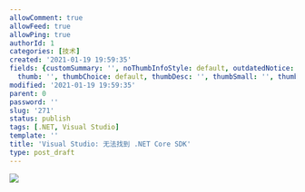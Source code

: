 ```yaml
---
allowComment: true
allowFeed: true
allowPing: true
authorId: 1
categories: [技术]
created: '2021-01-19 19:59:35'
fields: {customSummary: '', noThumbInfoStyle: default, outdatedNotice: 'no', reprint: standard,
  thumb: '', thumbChoice: default, thumbDesc: '', thumbSmall: '', thumbStyle: default}
modified: '2021-01-19 19:59:35'
parent: 0
password: ''
slug: '271'
status: publish
tags: [.NET, Visual Studio]
template: ''
title: 'Visual Studio: 无法找到 .NET Core SDK'
type: post_draft
---
```

![](https://cdn.jsdelivr.net/gh/JeffersonQin/blog-asset@latest/usr/uploads/2021/01/1611057531.png)

